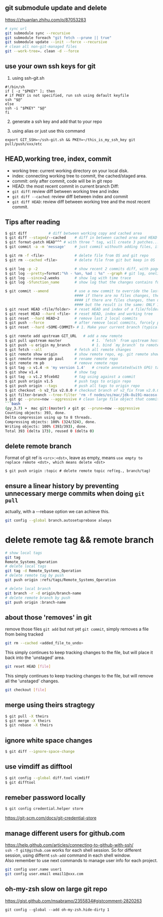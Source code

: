 ## git submodule update and delete
https://zhuanlan.zhihu.com/p/87053283

```sh
# sync url
git submodule sync --recursive
git submodule foreach "git fetch --prune || true"
git submodule update --init --force --recursive
# clean all non-git-managed files
git --work-tree=. clean -d --force

```


## use your own ssh keys for git
1. using ssh-git.sh
```
#!/bin/sh
if [ -z "$PKEY" ]; then
# if PKEY is not specified, run ssh using default keyfile
ssh "$@"
else
ssh -i "$PKEY" "$@"
fi
```
2. generate a ssh key and add that to your repo

3. using alias or just use this command 

`export GIT_SSH=~/ssh-git.sh && PKEY=~/this_is_my_ssh_key git pull/push/xxx/etc`


## HEAD,working tree, index, commit
- working tree: current working directory on your local disk.
- index: connecting working tree to commit, the cached/staged area.
- commit: only after commit, code will be in git repo
- HEAD: the most recent commit in current branch
Diff: 
- `git diff`: review diff between working tree and index
- `git diff --cached`: review diff between index and commit
- `git diff HEAD`: review diff between working tree and the most recent commit.

## Tips after reading <Pro Git> 
```bash
$ git diff 			# diff between working copy and cached area
$ git diff --staged/--cached	# diff in between cached area and HEAD
$ git format-patch HEAD^^^ # with three ^ tag, will create 3 patches...
$ git commit -a -m 'message' 	# just commit withouth adding files, if they are already being tracked

$ git rm -f <file> 				# delete file from OS and git repo
$ git rm --cached <file> 		# delete file from git but keep in OS 

$ git log -p -2					# show recent 2 commits diff, with pagenation style
$ git log --pretty=format:"%h - %an, %ad : %s" --graph # git log, oneline
$ git log --since=2.weeks		# show log with time trace
$ git log -Sfunction_name		# show log that the changes contains function_name string

$ git commit --amend			# use a new commit to override the last commit
								#### if there are no files changes, then just update commit msg
								#### if there are files changes, then update both commit msg and files
								#### but the result is the same: ONLY 1 COMMIT. 
$ git reset HEAD <file/folder> 	# reset HEAD and index of a file/folder, keep files changes in local (that means, off load changes from index area)
$ git reset HEAD --hard <file> 	# reset HEAD, index and working tree
$ git reset --hard HEAD~2       # remove last 2 local commits
$ git push --force				# after remove local commits, forcely push to remote ( so you will remove remote commit here )
$ git reset --hard <SOME-COMMIT> # 1. Make your current branch (typically master) back to point at <SOME-COMMIT>. 2. Then make the files in your working tree and the index ("staging area") the same as the versions committed in <SOME-COMMIT>.

$ git remote add upstream GIT_URL	# add a new remote 
$ git pull upstream master              # 1. `fetch` from upstream host 2. `merge` to local master branch
$ git push -u origin my_branch          # 1. bind `my_branch` to remote `origin` host 2. push to remote host
$ git fetch --all 				# fetch all remote changes 
$ git remote show origin 		# show remote repo, eg. git remote show origin
$ git remote rename pb paul		# rename remote repo
$ git remote rm pb				# remove remote repo 
$ git tag -a v1.4 -m 'my version 1.4'	# create annotated(with GPG) tag 
$ git show v1.4					# show tag 
$ git tag -a v1.2 9fceb02		# tag using against a commit
$ git push origin v1.5			# push tags to origin repo
$ git push origin --tags		# push all tags to origin repo
$ git checkout -b v2_fix v2.0.0	# checkout branch of v2_fix from v2.0.0 tag
$ git filter-branch --tree-filter 'rm -f nodes/os/mac/jdk-8u191-macosx-x64.dmg' HEAD # remove a large object file 
$ git gc --prune=now --aggressive # clean large file object that committed but not able to be pushed to remote git server
```bash
(py_3.7) ➜  mac git:(master) ✗ git gc --prune=now --aggressive
Counting objects: 393, done.
Delta compression using up to 8 threads.
Compressing objects: 100% (324/324), done.
Writing objects: 100% (393/393), done.
Total 393 (delta 173), reused 0 (delta 0)
```

## delete remote branch

Format of git ref is `<src>:<dst>`, leave <src> as empty, means `use empty to replace remote <dst>, which means delete <dst>`

```
$ git push origin :topic # delete remote topic ref(eg., branch/tag)
```

## ensure a linear history by preventing unnecessary merge commits when doing `git pull`
actually, with a --rebase option we can achieve this. 
```bash
git config --global branch.autosetuprebase always
```

# delete remote tag && remote branch
```bash
# show local tags
git tag 
Remote_Systems_Operation
# delete local tags 
git tag -d Remote_Systems_Operation 
# delete remote tag by push
git push origin :refs/tags/Remote_Systems_Operation

# delete local branch
git branch -r -d origin/branch-name
# delete remote branch by push
git push origin :branch-name
```

## about those 'removes' in git
remove those files `git add` but not yet `git commit`,  simply removes a file from being tracked
```bash
git rm --cached <added_file_to_undo>
```
This simply continues to keep tracking changes to the file, but will place it back into the 'unstaged' area.
```bash
git reset HEAD [file]
```
This simply continues to keep tracking changes to the file, but will remove all the 'unstaged' changes.
```bash
git checkout [file]
```

## merge using theirs stragtegy 
```bash
$ git pull -X theirs
$ git merge -X theirs
$ git rebase -X theirs
```
## ignore white space changes
```bash
$ git diff --ignore-space-change
```
## use vimdiff as difftool
```bash
$ git config --global diff.tool vimdiff
$ git difftool
```
## remeber password locally
```bash
$ git config credential.helper store
```
https://git-scm.com/docs/git-credential-store 

## manage different users for github.com 
https://help.github.com/articles/connecting-to-github-with-ssh/     
`ssh -T git@github.com` works for each shell session. So for different session, using differnt `ssh-add` command in each shell window.     
Also remember to use next commands to manage user info for each project.        
```bash
git config user.name user1 
git config user.email email1@xxx.com 
```

## oh-my-zsh slow on large git repo
https://gist.github.com/msabramo/2355834#gistcomment-2820263 

`git config --global --add oh-my-zsh.hide-dirty 1`
